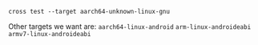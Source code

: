 `cross test --target aarch64-unknown-linux-gnu`

Other targets we want are:
`aarch64-linux-android`
`arm-linux-androideabi`
`armv7-linux-androideabi`